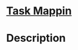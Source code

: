 # [Task Mappin](https://taskmappin-c2989267e49d.herokuapp.com/map/654900765db16dc3ea2f5a2b)

# Description
